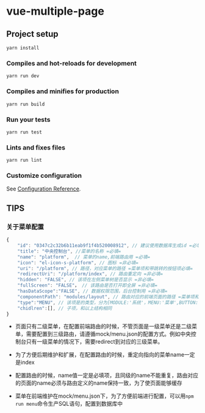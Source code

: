 # vue-multiple-page

## Project setup
```
yarn install
```

### Compiles and hot-reloads for development
```
yarn run dev
```

### Compiles and minifies for production
```
yarn run build
```

### Run your tests
```
yarn run test
```

### Lints and fixes files
```
yarn run lint
```

### Customize configuration
See [Configuration Reference](https://cli.vuejs.org/config/).


## TIPS

### 关于菜单配置

```javascript
{
	"id": "0347c2c32b6b11eab9f1f4b520008912", // 建议使用数据库生成id =必填=
    "title": "中央控制台", //菜单的名称 =必填=
    "name": "platform",  // 菜单的name,前端路由用 =必填=
    "icon": "el-icon-s-platform", // 图标 =非必填=
    "uri": "/platform", // 路径，对应菜单的路径 =菜单项和带跳转的按钮项必填=
    "redirectUri": "/platform/index", // 路由重定向 =非必填=
    "hidden": "FALSE", // 该项在左侧菜单树是否显示 =非必填=
    "fullScreen": "FALSE"， // 该路由是否打开即全屏 =非必填=
	"hasDataScope":"FALSE", // 数据权限范围，后台控制用 =非必填=
	"componentPath": "modules/layout", // 路由对应的前端页面的路径 =菜单项和带跳转的按钮项必填=
    "type":"MENU", // 该项是的类型，分为[MODULE:'系统'，MENU:'菜单',BUTTON:'按钮']， =必填=
    "chidlren":[], // 子项，和以上结构相同
}
```

- 页面只有二级菜单，在配置前端路由的时候，不管页面是一级菜单还是二级菜单，需要配置到三级路由，请遵循mock/menu.json的配置方式。例如中央控制台只有一级菜单的情况下，需要redirect到对应的三级菜单。

- 为了方便后期维护和扩展，在配置路由的时候，重定向指向的菜单name一定是index

- 配置路由的时候，name值一定是必填项，且同级的name不能重复，路由对应的页面的name必须与路由定义的name保持一致，为了使页面能够缓存

- 菜单在前端维护在mock/menu.json下，为了方便前端进行配置，可以用`npm run menu`命令生产SQL语句，配置到数据库中


